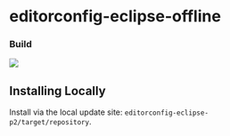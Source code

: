 # editorconfig-eclipse-offline


### Build
[![][travis img]][travis]


Installing Locally
------------------

Install via the local update site: `editorconfig-eclipse-p2/target/repository`.


[travis]:https://travis-ci.org/ShaneKing/editorconfig-eclipse-offline
[travis img]:https://secure.travis-ci.org/ShaneKing/editorconfig-eclipse-offline.png

